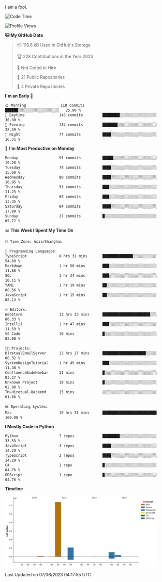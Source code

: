I am a fool.

<!--START_SECTION:waka-->
![Code Time](http://img.shields.io/badge/Code%20Time-460%20hrs%2033%20mins-blue)

![Profile Views](http://img.shields.io/badge/Profile%20Views-0-blue)

**🐱 My GitHub Data** 

> 📦 116.6 kB Used in GitHub's Storage 
 > 
> 🏆 228 Contributions in the Year 2023
 > 
> 🚫 Not Opted to Hire
 > 
> 📜 21 Public Repositories 
 > 
> 🔑 4 Private Repositories 
 > 
**I'm an Early 🐤** 

```text
🌞 Morning                118 commits         ██████░░░░░░░░░░░░░░░░░░░   25.00 % 
🌆 Daytime                143 commits         ████████░░░░░░░░░░░░░░░░░   30.30 % 
🌃 Evening                134 commits         ███████░░░░░░░░░░░░░░░░░░   28.39 % 
🌙 Night                  77 commits          ████░░░░░░░░░░░░░░░░░░░░░   16.31 % 
```
📅 **I'm Most Productive on Monday** 

```text
Monday                   91 commits          █████░░░░░░░░░░░░░░░░░░░░   19.28 % 
Tuesday                  74 commits          ████░░░░░░░░░░░░░░░░░░░░░   15.68 % 
Wednesday                80 commits          ████░░░░░░░░░░░░░░░░░░░░░   16.95 % 
Thursday                 53 commits          ███░░░░░░░░░░░░░░░░░░░░░░   11.23 % 
Friday                   63 commits          ███░░░░░░░░░░░░░░░░░░░░░░   13.35 % 
Saturday                 84 commits          ████░░░░░░░░░░░░░░░░░░░░░   17.80 % 
Sunday                   27 commits          █░░░░░░░░░░░░░░░░░░░░░░░░   05.72 % 
```


📊 **This Week I Spent My Time On** 

```text
🕑︎ Time Zone: Asia/Shanghai

💬 Programming Languages: 
TypeScript               8 hrs 31 mins       ██████████████░░░░░░░░░░░   54.89 % 
Markdown                 1 hr 50 mins        ███░░░░░░░░░░░░░░░░░░░░░░   11.88 % 
SQL                      1 hr 34 mins        ███░░░░░░░░░░░░░░░░░░░░░░   10.11 % 
YAML                     1 hr 19 mins        ██░░░░░░░░░░░░░░░░░░░░░░░   08.56 % 
JavaScript               1 hr 15 mins        ██░░░░░░░░░░░░░░░░░░░░░░░   08.13 % 

🔥 Editors: 
WebStorm                 13 hrs 23 mins      ██████████████████████░░░   86.33 % 
IntelliJ                 1 hr 47 mins        ███░░░░░░░░░░░░░░░░░░░░░░   11.59 % 
VS Code                  19 mins             █░░░░░░░░░░░░░░░░░░░░░░░░   02.08 % 

🐱‍💻 Projects: 
HiretualEmailServer      12 hrs 27 mins      ████████████████████░░░░░   80.32 % 
SystemDesignTutorial     1 hr 45 mins        ███░░░░░░░░░░░░░░░░░░░░░░   11.38 % 
ConfluenceSideNavbar     31 mins             █░░░░░░░░░░░░░░░░░░░░░░░░   03.37 % 
Unknown Project          19 mins             █░░░░░░░░░░░░░░░░░░░░░░░░   02.08 % 
TM-Hiretual-Backend      15 mins             ░░░░░░░░░░░░░░░░░░░░░░░░░   01.66 % 

💻 Operating System: 
Mac                      15 hrs 31 mins      █████████████████████████   100.00 % 
```

**I Mostly Code in Python** 

```text
Python                   7 repos             ████████░░░░░░░░░░░░░░░░░   33.33 % 
JavaScript               3 repos             ████░░░░░░░░░░░░░░░░░░░░░   14.29 % 
TypeScript               3 repos             ████░░░░░░░░░░░░░░░░░░░░░   14.29 % 
C#                       1 repo              █░░░░░░░░░░░░░░░░░░░░░░░░   04.76 % 
GDScript                 1 repo              █░░░░░░░░░░░░░░░░░░░░░░░░   04.76 % 
```



**Timeline**

![Lines of Code chart](https://raw.githubusercontent.com/VeejaLiu/VeejaLiu/master/assets/bar_graph.png)


 Last Updated on 07/06/2023 04:17:55 UTC
<!--END_SECTION:waka-->
